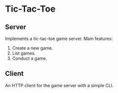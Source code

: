 # Tic-Tac-Toe

## Server

Implements a tic-tac-toe game server. Main features:

1. Create a new game.
2. List games.
3. Conduct a game.

## Client

An HTTP client for the game server with a simple CLI.
